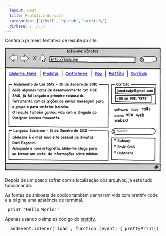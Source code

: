 ```yaml
---
  layout: post 
  title: Protótipo do site
  categories: ['jekyll', 'github', 'prettify']
  dirbase: /../../..
---
```


Confira a primeira tentativa de leiaute do site.

![prototipo]

Depois de um pouco sofrer com a localização dos arquivos, já está tudo funcionando.

As fontes de snippets de código também [ganharam vida com prettify code][prettify-code] e a página uma aparência de terminal.

<div>
<pre class="prettyprint lang-ruby">
 print "Hello World!"
</pre>
</div>

Apenas usando o simples código do [prettify][prettify-code].

<div>
<pre class="prettyprint lang-javascript">
  addEventListener('load', function (event) { prettyPrint() }, false);  
</pre>
</div>

[prototipo]: /../../../images/prototipo_site.jpg
[prettify-code]:http://code.google.com/p/google-code-prettify/
